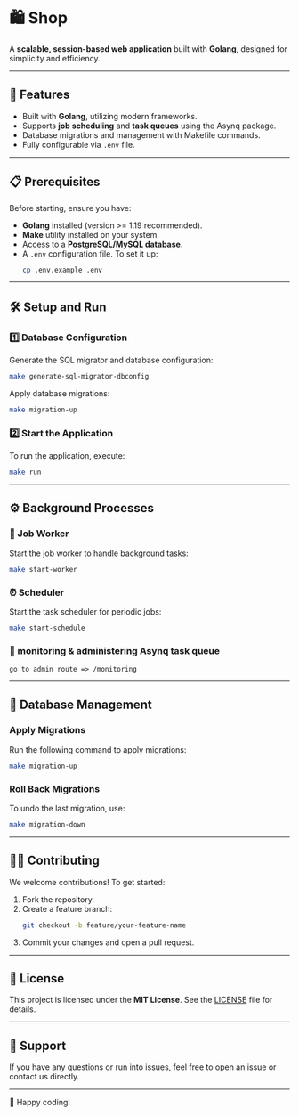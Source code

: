 
# 🛍️ Shop

A **scalable, session-based web application** built with **Golang**, designed for simplicity and efficiency.

---

## 🚀 Features
- Built with **Golang**, utilizing modern frameworks.
- Supports **job scheduling** and **task queues** using the Asynq package.
- Database migrations and management with Makefile commands.
- Fully configurable via `.env` file.

---

## 📋 Prerequisites
Before starting, ensure you have:
- **Golang** installed (version >= 1.19 recommended).
- **Make** utility installed on your system.
- Access to a **PostgreSQL/MySQL database**.
- A `.env` configuration file. To set it up:
  ```bash
  cp .env.example .env
  ```

---

## 🛠️ Setup and Run

### 1️⃣ Database Configuration
Generate the SQL migrator and database configuration:
```bash
make generate-sql-migrator-dbconfig
```

Apply database migrations:
```bash
make migration-up
```

### 2️⃣ Start the Application
To run the application, execute:
```bash
make run
```

---

## ⚙️ Background Processes

### 🎯 Job Worker
Start the job worker to handle background tasks:
```bash
make start-worker
```

### ⏰ Scheduler
Start the task scheduler for periodic jobs:
```bash
make start-schedule
```
### 🔎 monitoring & administering Asynq task queue
    go to admin route => /monitoring

---

## 🔄 Database Management

### Apply Migrations
Run the following command to apply migrations:
```bash
make migration-up
```

### Roll Back Migrations
To undo the last migration, use:
```bash
make migration-down
```

---

## 🧑‍💻 Contributing
We welcome contributions! To get started:
1. Fork the repository.
2. Create a feature branch:
   ```bash
   git checkout -b feature/your-feature-name
   ```  
3. Commit your changes and open a pull request.

---

## 📜 License
This project is licensed under the **MIT License**. See the [LICENSE](LICENSE) file for details.

---

## 🤝 Support
If you have any questions or run into issues, feel free to open an issue or contact us directly.

---

🎉 Happy coding!